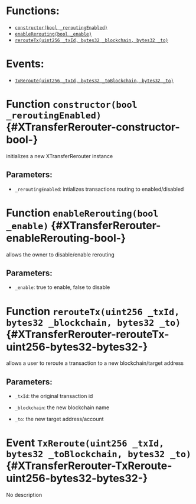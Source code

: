 

# Functions:
- [`constructor(bool _reroutingEnabled)`](#XTransferRerouter-constructor-bool-)
- [`enableRerouting(bool _enable)`](#XTransferRerouter-enableRerouting-bool-)
- [`rerouteTx(uint256 _txId, bytes32 _blockchain, bytes32 _to)`](#XTransferRerouter-rerouteTx-uint256-bytes32-bytes32-)

# Events:
- [`TxReroute(uint256 _txId, bytes32 _toBlockchain, bytes32 _to)`](#XTransferRerouter-TxReroute-uint256-bytes32-bytes32-)


# Function `constructor(bool _reroutingEnabled)` {#XTransferRerouter-constructor-bool-}
initializes a new XTransferRerouter instance


## Parameters:
- `_reroutingEnabled`:    intializes transactions routing to enabled/disabled   


# Function `enableRerouting(bool _enable)` {#XTransferRerouter-enableRerouting-bool-}
allows the owner to disable/enable rerouting


## Parameters:
- `_enable`:     true to enable, false to disable


# Function `rerouteTx(uint256 _txId, bytes32 _blockchain, bytes32 _to)` {#XTransferRerouter-rerouteTx-uint256-bytes32-bytes32-}
   allows a user to reroute a transaction to a new blockchain/target address


## Parameters:
- `_txId`:        the original transaction id

- `_blockchain`:  the new blockchain name

- `_to`:          the new target address/account



# Event `TxReroute(uint256 _txId, bytes32 _toBlockchain, bytes32 _to)` {#XTransferRerouter-TxReroute-uint256-bytes32-bytes32-}
No description

